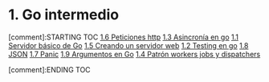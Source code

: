 # 1. Go intermedio


[comment]:STARTING TOC
[1.6 Peticiones http](<./content/1.6 Peticiones http.md>)
[1.3 Asincronía en go](<./content/1.3 Asincronía en go.md>)
[1.1 Servidor básico de Go](<./content/1.1 Servidor básico de Go.md>)
[1.5 Creando un servidor web](<./content/1.5 Creando un servidor web.md>)
[1.2 Testing en go](<./content/1.2 Testing en go.md>)
[1.8 JSON](<./content/1.8 JSON.md>)
[1.7 Panic](<./content/1.7 Panic.md>)
[1.9 Argumentos en Go](<./content/1.9 Argumentos en Go.md>)
[1.4 Patrón workers jobs y dispatchers](<./content/1.4 Patrón workers jobs y dispatchers.md>)

[comment]:ENDING TOC